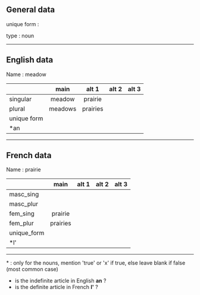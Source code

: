 ## General data

unique form :

type : noun

---

## English data

Name : meadow

|             |  main   |  alt 1   | alt 2 | alt 3 |
| :---------- | :-----: | :------: | :---: | ----- |
| singular    | meadow  | prairie  |       |       |
| plural      | meadows | prairies |       |       |
| unique form |         |          |       |       |
| \*an        |         |          |       |       |

---

## French data

Name : prairie

|             |   main   | alt 1 | alt 2 | alt 3 |
| :---------- | :------: | :---: | :---: | :---: |
| masc_sing   |          |       |       |       |
| masc_plur   |          |       |       |       |
| fem_sing    | prairie  |       |       |       |
| fem_plur    | prairies |       |       |       |
| unique_form |          |       |       |       |
| \*l'        |          |       |       |       |

---

\* : only for the nouns, mention 'true' or 'x' if true, else leave blank if false (most common case)

- is the indefinite article in English **an** ?
- is the definite article in French **l'** ?
